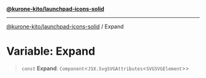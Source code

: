 [**@kurone-kito/launchpad-icons-solid**](../README.md)

***

[@kurone-kito/launchpad-icons-solid](../globals.md) / Expand

# Variable: Expand

> `const` **Expand**: `Component`\<`JSX.SvgSVGAttributes`\<`SVGSVGElement`\>\>
